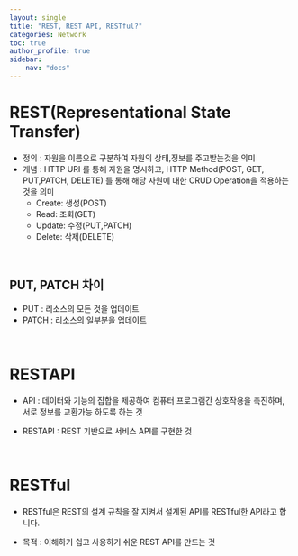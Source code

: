 ```yaml
---
layout: single
title: "REST, REST API, RESTful?"
categories: Network
toc: true
author_profile: true
sidebar:
    nav: "docs"
---
```


# REST(Representational State Transfer)
- 정의 : 자원을 이름으로 구분하여 자원의 상태,정보를 주고받는것을 의미
- 개념 : HTTP URI 를 통해 자원을 명시하고, HTTP Method(POST, GET, PUT,PATCH, DELETE) 를 통해 해당 자원에 대한 CRUD Operation을 적용하는 것을 의미
  - Create: 생성(POST)
  - Read: 조회(GET)
  - Update: 수정(PUT,PATCH)
  - Delete: 삭제(DELETE)

<br>

## PUT, PATCH 차이
- PUT : 리소스의 모든 것을 업데이트
- PATCH : 리소스의 일부분을 업데이트

<br>

# RESTAPI
- API : 데이터와 기능의 집합을 제공하여 컴퓨터 프로그램간 상호작용을 촉진하며, 서로 정보를 교환가능 하도록 하는 것
  
- RESTAPI : REST 기반으로 서비스 API를 구현한 것

<br>

# RESTful
- RESTful은 REST의 설계 규칙을 잘 지켜서 설계된 API를 RESTful한 API라고 합니다.
  
- 목적 : 이해하기 쉽고 사용하기 쉬운 REST API를 만드는 것
